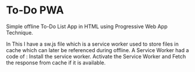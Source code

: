 # To-Do PWA 
Simple offline To-Do List App in HTML using Progressive Web App Technique.

In This I have a sw.js file which is a service worker used to store files in cache which can later be referenced during offline.
A Service Worker had a code of :
  Install the service worker.
  Activate the Service Worker and
  Fetch the response from cache if it is available.

